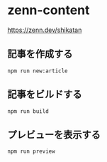 # zenn-content

https://zenn.dev/shikatan

## 記事を作成する

```
npm run new:article
```

## 記事をビルドする

```
npm run build
```

## プレビューを表示する

```
npm run preview
```
